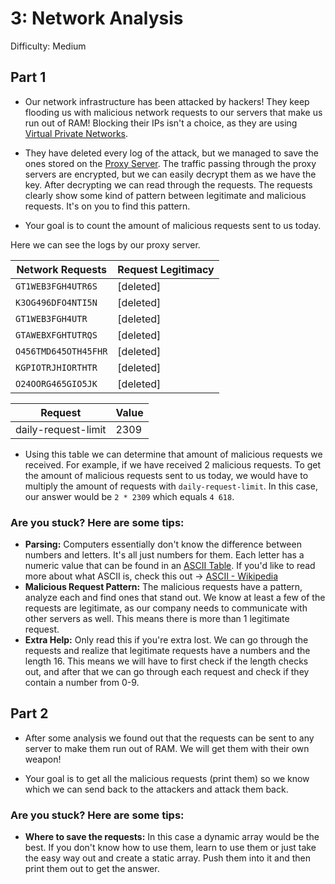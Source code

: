 # 3: Network Analysis
Difficulty: Medium

## Part 1
- Our network infrastructure has been attacked by hackers! They keep flooding us with malicious network requests to our servers that make us run out of RAM!
Blocking their IPs isn't a choice, as they are using [Virtual Private Networks](https://en.wikipedia.org/wiki/Virtual_private_network).
- They have deleted every log of the attack, but we managed to save the ones stored on the [Proxy Server](https://en.wikipedia.org/wiki/Proxy_server).
The traffic passing through the proxy servers are encrypted, but we can easily decrypt them as we have the key.
After decrypting we can read through the requests. The requests clearly show some kind of pattern between legitimate and malicious requests. It's on you to find this pattern.

- Your goal is to count the amount of malicious requests sent to us today.

Here we can see the logs by our proxy server.

Network Requests | Request Legitimacy
------------ | -------------
`GT1WEB3FGH4UTR6S`    | [deleted]
`K3OG496DFO4NTI5N`    | [deleted]
`GT1WEB3FGH4UTR`      | [deleted]
`GTAWEBXFGHTUTRQS`    | [deleted]
`O456TMD645OTH45FHR`    | [deleted]
`KGPIOTRJHIORTHTR`    | [deleted]
`O24OORG465GIO5JK`    | [deleted]

Request | Value
------------ | -------------
daily-request-limit    | 2309


- Using this table we can determine that amount of malicious requests we received. For example, if we have received 2 malicious requests. 
To get the amount of malicious requests sent to us today, we would have to multiply
the amount of requests with `daily-request-limit`. In this case, our answer would be `2 * 2309` which equals `4 618`.

### Are you stuck? Here are some tips:
- **Parsing:** Computers essentially don't know the difference between numbers and letters. It's all just numbers for them. 
Each letter has a numeric value that can be found in an
[ASCII Table](https://www.asciitable.com/). If you'd like to read more about what ASCII is, check this out -> [ASCII - Wikipedia](https://en.wikipedia.org/wiki/Ascii)
- **Malicious Request Pattern:** The malicious requests have a pattern, analyze each and find ones that stand out. We know at least a few of the requests are legitimate,
as our company needs to communicate with other servers as well. This means there is more than 1 legitimate request.
- **Extra Help:** Only read this if you're extra lost. We can go through the requests and realize that legitimate requests have a numbers and the length 16.
This means we will have to first check if the length checks out, and after that we can go through each request and check if they contain a number from 0-9.

## Part 2
- After some analysis we found out that the requests can be sent to any server to make them run out of RAM. We will get them with their own weapon!

- Your goal is to get all the malicious requests (print them) so we know which we can send back to the attackers and attack them back.

### Are you stuck? Here are some tips:
- **Where to save the requests:** In this case a dynamic array would be the best. If you don't know how to use them, learn to use them or just take the easy way out and create 
a static array. Push them into it and then print them out to get the answer.
